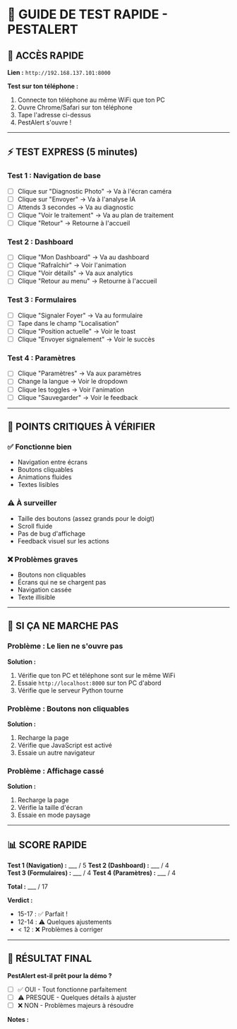 # 🚀 GUIDE DE TEST RAPIDE - PESTALERT

## 📱 **ACCÈS RAPIDE**

**Lien :** `http://192.168.137.101:8000`

**Test sur ton téléphone :**
1. Connecte ton téléphone au même WiFi que ton PC
2. Ouvre Chrome/Safari sur ton téléphone
3. Tape l'adresse ci-dessus
4. PestAlert s'ouvre !

---

## ⚡ **TEST EXPRESS (5 minutes)**

### **Test 1 : Navigation de base**
- [ ] Clique sur "Diagnostic Photo" → Va à l'écran caméra
- [ ] Clique sur "Envoyer" → Va à l'analyse IA
- [ ] Attends 3 secondes → Va au diagnostic
- [ ] Clique "Voir le traitement" → Va au plan de traitement
- [ ] Clique "Retour" → Retourne à l'accueil

### **Test 2 : Dashboard**
- [ ] Clique "Mon Dashboard" → Va au dashboard
- [ ] Clique "Rafraîchir" → Voir l'animation
- [ ] Clique "Voir détails" → Va aux analytics
- [ ] Clique "Retour au menu" → Retourne à l'accueil

### **Test 3 : Formulaires**
- [ ] Clique "Signaler Foyer" → Va au formulaire
- [ ] Tape dans le champ "Localisation"
- [ ] Clique "Position actuelle" → Voir le toast
- [ ] Clique "Envoyer signalement" → Voir le succès

### **Test 4 : Paramètres**
- [ ] Clique "Paramètres" → Va aux paramètres
- [ ] Change la langue → Voir le dropdown
- [ ] Clique les toggles → Voir l'animation
- [ ] Clique "Sauvegarder" → Voir le feedback

---

## 🎯 **POINTS CRITIQUES À VÉRIFIER**

### **✅ Fonctionne bien**
- Navigation entre écrans
- Boutons cliquables
- Animations fluides
- Textes lisibles

### **⚠️ À surveiller**
- Taille des boutons (assez grands pour le doigt)
- Scroll fluide
- Pas de bug d'affichage
- Feedback visuel sur les actions

### **❌ Problèmes graves**
- Boutons non cliquables
- Écrans qui ne se chargent pas
- Navigation cassée
- Texte illisible

---

## 🔧 **SI ÇA NE MARCHE PAS**

### **Problème : Le lien ne s'ouvre pas**
**Solution :**
1. Vérifie que ton PC et téléphone sont sur le même WiFi
2. Essaie `http://localhost:8000` sur ton PC d'abord
3. Vérifie que le serveur Python tourne

### **Problème : Boutons non cliquables**
**Solution :**
1. Recharge la page
2. Vérifie que JavaScript est activé
3. Essaie un autre navigateur

### **Problème : Affichage cassé**
**Solution :**
1. Recharge la page
2. Vérifie la taille d'écran
3. Essaie en mode paysage

---

## 📊 **SCORE RAPIDE**

**Test 1 (Navigation) :** ___ / 5
**Test 2 (Dashboard) :** ___ / 4  
**Test 3 (Formulaires) :** ___ / 4
**Test 4 (Paramètres) :** ___ / 4

**Total :** ___ / 17

**Verdict :**
- 15-17 : ✅ Parfait !
- 12-14 : ⚠️ Quelques ajustements
- < 12 : ❌ Problèmes à corriger

---

## 🎉 **RÉSULTAT FINAL**

**PestAlert est-il prêt pour la démo ?**
- [ ] ✅ OUI - Tout fonctionne parfaitement
- [ ] ⚠️ PRESQUE - Quelques détails à ajuster
- [ ] ❌ NON - Problèmes majeurs à résoudre

**Notes :** 